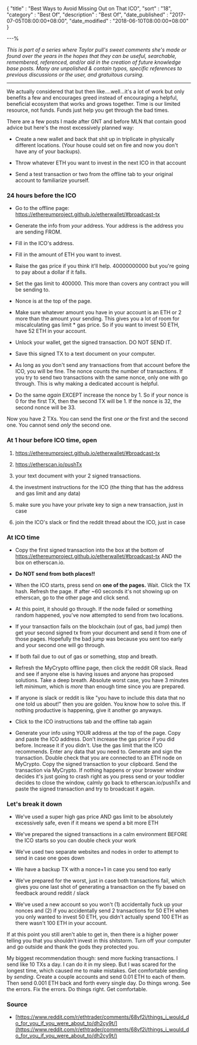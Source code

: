 {
"title"       : "Best Ways to Avoid Missing Out on That ICO",
"sort"        : "18",
"category"    : "Best Of",
"description" : "Best Of",
"date_published" : "2017-07-05T08:00:00+08:00",
"date_modified"  : "2018-06-10T08:00:00+08:00"
}

---%



*This is part of a series where Taylor pull's sweet comments she's made or found over the years in the hopes that they can be useful, searchable, remembered, referenced, and/or aid in the creation of future knowledge base posts. Many are unpolished & contain typos, specific references to previous discussions or the user, and gratuitous cursing.*

---

We actually considered that but then like....well...it's a lot of work but only benefits a few and encourages greed instead of encouraging a helpful, beneficial ecosystem that works and grows together. Time is our limited resource, not funds. Funds just help you get through the bad times.

There are a few posts I made after GNT and before MLN that contain good advice but here's the most excessively planned way:

- Create a new wallet and back that shit up in triplicate in physically different locations. (Your house could set on fire and now you don't have any of your backups).

- Throw whatever ETH you want to invest in the next ICO in that account

- Send a test transaction or two from the offline tab to your original account to familiarize yourself.

### 24 hours before the ICO

- Go to the offline page: https://ethereumproject.github.io/etherwallet/#broadcast-tx

- Generate the info from *your* address. Your address is the address you are sending FROM.

- Fill in the ICO's address.

- Fill in the amount of ETH you want to invest.

- Raise the gas price if you think it'll help. 40000000000 but you're going to pay about a dollar if it falls.

- Set the gas limit to 400000. This more than covers any contract you will be sending to.

- Nonce is at the top of the page.

- Make sure whatever amount you have in your account is an ETH or 2 more than the amount your sending. This gives you a lot of room for miscalculating gas limit * gas price. So if you want to invest 50 ETH, have 52 ETH in your account.

- Unlock your wallet, get the signed transaction. DO NOT SEND IT.

- Save this signed TX to a text document on your computer.

- As long as you don't send any transactions from that account before the ICO, you will be fine. The nonce counts the number of transactions. If you try to send two transactions with the same nonce, only one with go through. This is why making a dedicated account is helpful.

- Do the same *again* EXCEPT increase the nonce by 1. So if your nonce is 0 for the first TX, then the second TX will be 1. If the nonce is 32, the second nonce will be 33.

Now you have 2 TXs. You can send the first one *or* the first and the second one. You cannot send *only* the second one.

### At 1 hour before ICO time, open

1. https://ethereumproject.github.io/etherwallet/#broadcast-tx

2. https://etherscan.io/pushTx

3. your text document with your 2 signed transactions.

4. the investment instructions for the ICO (the thing that has the address and gas limit and any data)

5. make sure you have your private key to sign a new transaction, just in case

6. join the ICO's slack or find the reddit thread about the ICO, just in case

### At ICO time

- Copy the first signed transaction into the box at the bottom of https://ethereumproject.github.io/etherwallet/#broadcast-tx AND the box on etherscan.io.

- **Do NOT send from both places!!**

- When the ICO starts, press send on **one of the pages.** Wait. Click the TX hash. Refresh the page. If after ~60 seconds it's not showing up on etherscan, go to the other page and click send.

- At this point, it should go through. If the node failed or something random happened, you've now attempted to send from two locations.

- If your transaction fails on the blockchain (out of gas, bad jump) then get your second signed tx from your document and send it from one of those pages. Hopefully the bad jump was because you sent too early and your second one will go through.

- If both fail due to out of gas or something, stop and breath.

- Refresh the MyCrypto offline page, then click the reddit OR slack. Read and see if anyone else is having issues and anyone has proposed solutions. Take a deep breath. Absolute worst case, you have 3 minutes left *minimum*, which is *more* than enough time since you are prepared.

- If anyone is slack or reddit is like "you have to include this data that no one told us about!" then you are golden. You know how to solve this. If nothing productive is happening, give it another go anyways.

-  Click to the ICO instructions tab and the offline tab again

- Generate your info using YOUR address at the top of the page. Copy and paste the ICO address. Don't increase the gas price if you did before. Increase it if you didn't. Use the gas limit that the ICO recommends. Enter any data that you need to. Generate and sign the transaction. Double check that you are connected to an ETH node on MyCrypto. Copy the signed transaction to your clipboard. Send the transaction via MyCrypto. If nothing happens or your browser window decides it's just going to crash right as you press send or your toddler decides to close the window, calmly go back to etherscan.io/pushTx and paste the signed transaction and try to broadcast it again.


### Let's break it down

- We've used a super high gas price AND gas limit to be absolutely excessively safe, even if it means we spend a bit more ETH

- We've prepared the signed transactions in a calm environment BEFORE the ICO starts so you can double check your work

- We've used two separate websites and nodes in order to attempt to send in case one goes down

- We have a backup TX with a nonce+1 in case you send too early

- We've prepared for the worst, just in case both transactions fail, which gives you one last shot of generating a transaction on the fly based on feedback around reddit / slack

- We've used a new account so you won't (1) accidentally fuck up your nonces and (2) if you accidentally send 2 transactions for 50 ETH when you only wanted to invest 50 ETH, you didn't actually spend 100 ETH as there wasn't 100 ETH in your account.

If at this point you still aren't able to get in, then there is a higher power telling you that you shouldn't invest in this shitstorm. Turn off your computer and go outside and thank the gods they protected you.

My biggest recommendation though: send more fucking transactions. I send like 10 TXs a day. I can do it in my sleep. But I was scared for the longest time, which caused me to make mistakes. Get comfortable sending by *sending*. Create a couple accounts and send 0.01 ETH to each of them. Then send 0.001 ETH back and forth every single day. Do things wrong. See the errors. Fix the errors. Do things right. Get comfortable.

### Source

- [https://www.reddit.com/r/ethtrader/comments/68vf2i/things_i_would_do_for_you_if_you_were_about_to/dh2cy9t/](https://www.reddit.com/r/ethtrader/comments/68vf2i/things_i_would_do_for_you_if_you_were_about_to/dh2cy9t/)
